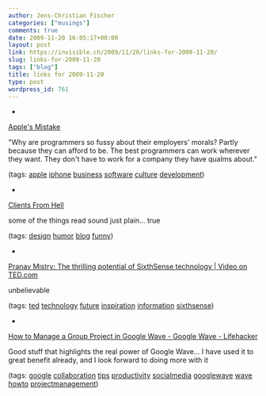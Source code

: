 ```yaml
---
author: Jens-Christian Fischer
categories: ["musings"]
comments: true
date: 2009-11-20 16:05:17+00:00
layout: post
link: https://invisible.ch/2009/11/20/links-for-2009-11-20/
slug: links-for-2009-11-20
tags: ["blog"]
title: links for 2009-11-20
type: post
wordpress_id: 761
---
```


  * 
                

[Apple's Mistake](https://paulgraham.com/apple.html)


                

"Why are programmers so fussy about their employers' morals? Partly because they can afford to be. The best programmers can work wherever they want. They don't have to work for a company they have qualms about."


                

(tags: [apple](https://delicious.com/jaycee/apple) [iphone](https://delicious.com/jaycee/iphone) [business](https://delicious.com/jaycee/business) [software](https://delicious.com/jaycee/software) [culture](https://delicious.com/jaycee/culture) [development](https://delicious.com/jaycee/development))


            
  * 
                

[Clients From Hell](https://clientsfromhell.tumblr.com/)


                

some of the things read sound just plain... true


                

(tags: [design](https://delicious.com/jaycee/design) [humor](https://delicious.com/jaycee/humor) [blog](https://delicious.com/jaycee/blog) [funny](https://delicious.com/jaycee/funny))


            
  * 
                

[Pranav Mistry: The thrilling potential of SixthSense technology | Video on TED.com](https://www.ted.com/talks/lang/eng/pranav_mistry_the_thrilling_potential_of_sixthsense_technology.html)


                

unbelievable


                

(tags: [ted](https://delicious.com/jaycee/ted) [technology](https://delicious.com/jaycee/technology) [future](https://delicious.com/jaycee/future) [inspiration](https://delicious.com/jaycee/inspiration) [information](https://delicious.com/jaycee/information) [sixthsense](https://delicious.com/jaycee/sixthsense))


            
  * 
                

[How to Manage a Group Project in Google Wave - Google Wave - Lifehacker](https://lifehacker.com/5407183/how-to-manage-a-group-project-in-google-wave)


                

Good stuff that highlights the real power of Google Wave... I have used it to great benefit already, and I look forward to doing more with it


                

(tags: [google](https://delicious.com/jaycee/google) [collaboration](https://delicious.com/jaycee/collaboration) [tips](https://delicious.com/jaycee/tips) [productivity](https://delicious.com/jaycee/productivity) [socialmedia](https://delicious.com/jaycee/socialmedia) [googlewave](https://delicious.com/jaycee/googlewave) [wave](https://delicious.com/jaycee/wave) [howto](https://delicious.com/jaycee/howto) [projectmanagement](https://delicious.com/jaycee/projectmanagement))


            
